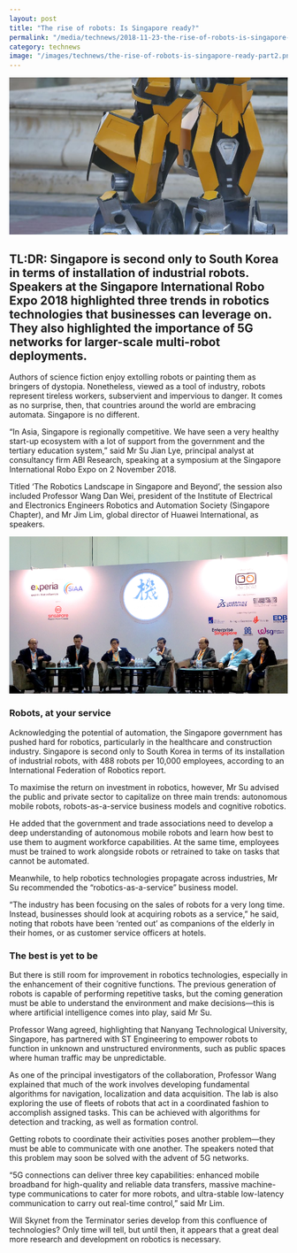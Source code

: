 ```yaml
---
layout: post
title: "The rise of robots: Is Singapore ready?"
permalink: "/media/technews/2018-11-23-the-rise-of-robots-is-singapore-ready"
category: technews
image: "/images/technews/the-rise-of-robots-is-singapore-ready-part2.png"
---
```

      
![The rise of robots: Is Singapore ready?](/images/technews/the-rise-of-robots-is-singapore-ready-part2.png)

TL:DR: Singapore is second only to South Korea in terms of installation of industrial robots. Speakers at the Singapore International Robo Expo 2018 highlighted three trends in robotics technologies that businesses can leverage on. They also highlighted the importance of 5G networks for larger-scale multi-robot deployments. 
---
 
Authors of science fiction enjoy extolling robots or painting them as bringers of dystopia. Nonetheless, viewed as a tool of industry, robots represent tireless workers, subservient and impervious to danger. It comes as no surprise, then, that countries around the world are embracing automata. Singapore is no different.

“In Asia, Singapore is regionally competitive. We have seen a very healthy start-up ecosystem with a lot of support from the government and the tertiary education system,” said Mr Su Jian Lye, principal analyst at consultancy firm ABI Research, speaking at a symposium at the Singapore International Robo Expo on 2 November 2018. 

Titled ‘The Robotics Landscape in Singapore and Beyond’, the session also included Professor Wang Dan Wei, president of the Institute of Electrical and Electronics Engineers Robotics and Automation Society (Singapore Chapter), and Mr Jim Lim, global director of Huawei International, as speakers.

![The Robotics Landscape in Singapore and Beyond panel discussion](/images/technews/the-rise-of-robots-is-singapore-ready-part1.png)

### **Robots, at your service**

Acknowledging the potential of automation, the Singapore government has pushed hard for robotics, particularly in the healthcare and construction industry. Singapore is second only to South Korea in terms of its installation of industrial robots, with 488 robots per 10,000 employees, according to an International Federation of Robotics report.

To maximise the return on investment in robotics, however, Mr Su advised the public and private sector to capitalize on three main trends: autonomous mobile robots, robots-as-a-service business models and cognitive robotics.

He added that the government and trade associations need to develop a deep understanding of autonomous mobile robots and learn how best to use them to augment workforce capabilities. At the same time, employees must be trained to work alongside robots or retrained to take on tasks that cannot be automated.

Meanwhile, to help robotics technologies propagate across industries, Mr Su recommended the “robotics-as-a-service” business model. 

“The industry has been focusing on the sales of robots for a very long time. Instead, businesses should look at acquiring robots as a service,” he said, noting that robots have been ‘rented out’ as companions of the elderly in their homes, or as customer service officers at hotels.

### **The best is yet to be**

But there is still room for improvement in robotics technologies, especially in the enhancement of their cognitive functions. The previous generation of robots is capable of performing repetitive tasks, but the coming generation must be able to understand the environment and make decisions—this is where artificial intelligence comes into play, said Mr Su. 

Professor Wang agreed, highlighting that Nanyang Technological University, Singapore, has partnered with ST Engineering to empower robots to function in unknown and unstructured environments, such as public spaces where human traffic may be unpredictable. 

As one of the principal investigators of the collaboration, Professor Wang explained that much of the work involves developing fundamental algorithms for navigation, localization and data acquisition. The lab is also exploring the use of fleets of robots that act in a coordinated fashion to accomplish assigned tasks. This can be achieved with algorithms for detection and tracking, as well as formation control. 

Getting robots to coordinate their activities poses another problem—they must be able to communicate with one another. The speakers noted that this problem may soon be solved with the advent of 5G networks.

“5G connections can deliver three key capabilities: enhanced mobile broadband for high-quality and reliable data transfers, massive machine-type communications to cater for more robots, and ultra-stable low-latency communication to carry out real-time control,” said Mr Lim. 

Will Skynet from the Terminator series develop from this confluence of technologies? Only time will tell, but until then, it appears that a great deal more research and development on robotics is necessary.

